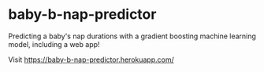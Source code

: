 # baby-b-nap-predictor
Predicting a baby's nap durations with a  gradient boosting machine learning model, including a web app!

Visit https://baby-b-nap-predictor.herokuapp.com/
